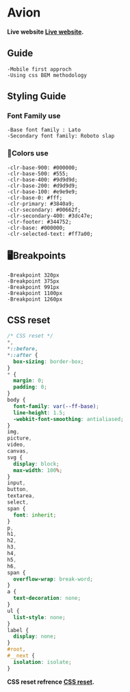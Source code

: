 # Avion
<!-- https://www.youtube.com/watch?v=V9zL1kMq5TI -->
**Live website [Live website](https://avion-ecom.netlify.app/).**

## Guide

    -Mobile first approch
    -Using css BEM methodology

## Styling Guide

### Font Family use 

    -Base font family : Lato
    -Secondary font family: Roboto slap

### 🎨Colors use

    -clr-base-900: #000000;
    -clr-base-500: #555;
    -clr-base-400: #9d9d9d;
    -clr-base-200: #d9d9d9;
    -clr-base-100: #e9e9e9;
    -clr-base-0: #fff;
    -clr-primary: #3840a9;
    -clr-secondary: #00662f;
    -clr-secondary-400: #3dc47e;
    -clr-footer: #344752;
    -clr-base: #000000;
    -clr-selected-text: #ff7a00;
  
## 🖥️Breakpoints

    -Breakpoint 320px
    -Breakpoint 375px
    -Breakpoint 991px
    -Breakpoint 1100px
    -Breakpoint 1260px
  
## CSS reset

```css
/* CSS reset */
*,
*::before,
*::after {
  box-sizing: border-box;
}
* {
  margin: 0;
  padding: 0;
}
body {
  font-family: var(--ff-base);
  line-height: 1.5;
  -webkit-font-smoothing: antialiased;
}
img,
picture,
video,
canvas,
svg {
  display: block;
  max-width: 100%;
}
input,
button,
textarea,
select,
span {
  font: inherit;
}
p,
h1,
h2,
h3,
h4,
h5,
h6,
span {
  overflow-wrap: break-word;
}
a {
  text-decoration: none;
}
ul {
  list-style: none;
}
label {
  display: none;
}
#root,
#__next {
  isolation: isolate;
}

  ```

**CSS reset refrence [CSS reset](https://www.joshwcomeau.com/css/custom-css-reset/).**


